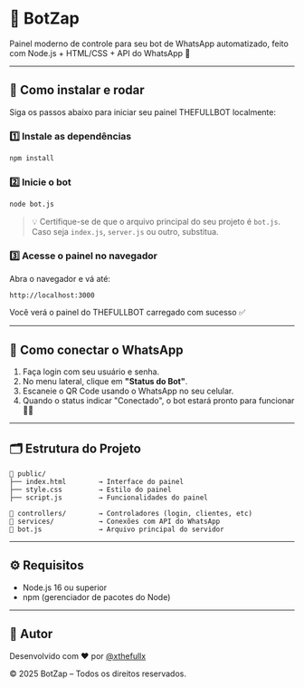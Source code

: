 # 🤖 BotZap

Painel moderno de controle para seu bot de WhatsApp automatizado, feito com Node.js + HTML/CSS + API do WhatsApp 📲

---

## 🚀 Como instalar e rodar

Siga os passos abaixo para iniciar seu painel THEFULLBOT localmente:

### 1️⃣ Instale as dependências

```bash
npm install
```

### 2️⃣ Inicie o bot

```bash
node bot.js
```

> 💡 Certifique-se de que o arquivo principal do seu projeto é `bot.js`. Caso seja `index.js`, `server.js` ou outro, substitua.

### 3️⃣ Acesse o painel no navegador

Abra o navegador e vá até:

```
http://localhost:3000
```

Você verá o painel do THEFULLBOT carregado com sucesso ✅

---

## 📸 Como conectar o WhatsApp

1. Faça login com seu usuário e senha.
2. No menu lateral, clique em **"Status do Bot"**.
3. Escaneie o QR Code usando o WhatsApp no seu celular.
4. Quando o status indicar "Conectado", o bot estará pronto para funcionar 🔄📱

---

## 🗂 Estrutura do Projeto

```
📁 public/
├── index.html        → Interface do painel
├── style.css         → Estilo do painel
├── script.js         → Funcionalidades do painel

📁 controllers/        → Controladores (login, clientes, etc)
📁 services/           → Conexões com API do WhatsApp
📄 bot.js              → Arquivo principal do servidor
```

---

## ⚙️ Requisitos

- Node.js 16 ou superior
- npm (gerenciador de pacotes do Node)

---

## 🙌 Autor

Desenvolvido com ❤️ por [@xthefullx](https://github.com/xthefullx)

© 2025 BotZap – Todos os direitos reservados.
